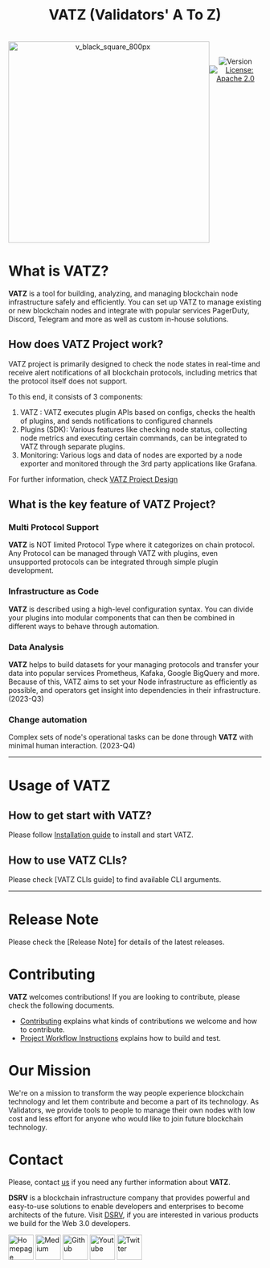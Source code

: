 <h1 align="center"> VATZ (Validators' A To Z) </h1>  

<br/>  
<div align="center" style="display:flex;">  
  <img width="400" alt="v_black_square_800px" src="https://user-images.githubusercontent.com/63234878/209922215-cccf7b88-de12-42ac-9714-8a5e3f194d7f.png">

  <p> 
    <br>
    <img alt="Version"  src="https://img.shields.io/badge/version-v1.0--beta--rc.1-blue.svg?cacheSeconds=2592000"  />    
    <a href="https://www.apache.org/licenses/LICENSE-2.0"  target="_blank"><img alt="License: Apache 2.0"  src="https://img.shields.io/badge/License-Apache 2.0-yellow.svg" /></a> 
  </p> 
</div> 

# What is VATZ?

**VATZ** is a tool for building, analyzing, and managing blockchain node infrastructure safely and efficiently. You can set up VATZ to manage existing or new blockchain nodes and integrate with popular services PagerDuty, Discord, Telegram and more as well as custom in-house solutions.



## How does **VATZ Project** work?

VATZ project is primarily designed to check the node states in real-time and receive alert notifications of all blockchain protocols, including metrics that the protocol itself does not support. 

To this end, it consists of 3 components:

1. VATZ : VATZ executes plugin APIs based on configs, checks the health of plugins, and sends notifications to configured channels
2. Plugins (SDK): Various features like checking node status, collecting node metrics and executing certain commands, can be integrated to VATZ through separate plugins. 
3. Monitoring: Various logs and data of nodes are exported by a node exporter and monitored through the 3rd party applications like Grafana. 

For further information, check [VATZ Project Design](docs/design.md)


## What is the key feature of **VATZ Project**?

  ### Multi Protocol Support
   **VATZ** is NOT limited Protocol Type where it categorizes on chain protocol. Any Protocol can be managed through VATZ with plugins, even unsupported protocols can be integrated through simple plugin development.
  ### Infrastructure as Code
  **VATZ** is described using a high-level configuration syntax. You can divide your plugins into modular components that can then be combined in different ways to behave through automation.
  ### Data Analysis
   **VATZ** helps to build datasets for your managing protocols and transfer your data into popular services Prometheus, Kafaka, Google BigQuery and more. Because of this, VATZ aims to set your Node infrastructure as efficiently as possible, and operators get insight into dependencies in their infrastructure. (2023-Q3)
  ### Change automation
  Complex sets of node's operational tasks can be done through **VATZ** with minimal human interaction. (2023-Q4)
  

--- 
# Usage of VATZ

## How to get start with **VATZ**?
Please follow [Installation guide](docs/installation.md) to install and start VATZ.

## How to use **VATZ** CLIs?
Please check [VATZ CLIs guide] to find available CLI arguments.

---
# Release Note

Please check the [Release Note] for details of the latest releases.

# Contributing

**VATZ** welcomes contributions! If you are looking to contribute, please check the following documents.
- [Contributing](docs/contributing.md) explains what kinds of contributions we welcome and how to contribute.
- [Project Workflow Instructions](docs/workflow.md) explains how to build and test.


# Our Mission

We're on a mission to transform the way people experience blockchain technology and let them contribute and become a part of its technology.
As Validators, we provide tools to people to manage their own nodes with low cost and less effort for anyone who would like to join future blockchain technology.

# Contact
Please, contact [us](mailto:validator@dsrvlabs.com) if you need any further information about **VATZ**. 

**DSRV** is a blockchain infrastructure company that provides powerful and easy-to-use solutions to enable developers and enterprises to become architects of the future. Visit [DSRV](https://www.dsrvlabs.com/), if you are interested in various products we build for the Web 3.0 developers.


[<img alt="Homepage" src="https://user-images.githubusercontent.com/63234878/210315637-2d30efdd-5b9e-463e-8731-571916a6e1e3.svg" width="50" height="50" />](https://www.dsrvlabs.com/)
[<img alt="Medium" src="https://user-images.githubusercontent.com/6308023/176984456-f82c5c67-ebf3-455c-8494-c64ebfd66c58.svg" width="50" height="50" />](https://medium.com/dsrv)
[<img alt="Github" src="https://user-images.githubusercontent.com/6308023/176984452-c73aa188-563a-4b93-8ad8-cd7974770275.svg" width="50" height="50" />](https://github.com/dsrvlabs)
[<img alt="Youtube" src="https://user-images.githubusercontent.com/6308023/176984454-52c20db5-6b8f-4c15-a621-dd4a0052e99f.svg" width="50" height="50" />](https://www.youtube.com/channel/UCWhv8Kd430cEMpEYBPtSPjA/featured)
[<img alt="Twitter" src="https://user-images.githubusercontent.com/6308023/176984455-d48b24a9-1eb4-4c38-b728-2f4a0ccff09b.svg" width="50" height="50" />](https://twitter.com/dsrvlabs)

